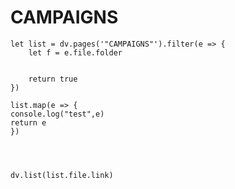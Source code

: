 # CAMPAIGNS
```dataviewjs 
let list = dv.pages('"CAMPAIGNS"').filter(e => {
	let f = e.file.folder
	

	return true
})

list.map(e => {
console.log("test",e)
return e
})



 
dv.list(list.file.link)
```
